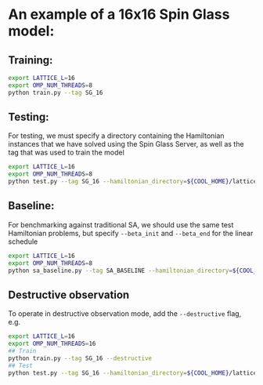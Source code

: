 # An example of a 16x16 Spin Glass model:

## Training:

```bash
export LATTICE_L=16
export OMP_NUM_THREADS=8
python train.py --tag SG_16
```

## Testing:
For testing, we must specify a directory containing the Hamiltonian instances that
we have solved using the Spin Glass Server, as well as the tag that was used to train the model

```bash
export LATTICE_L=16
export OMP_NUM_THREADS=8
python test.py --tag SG_16 --hamiltonian_directory=${COOL_HOME}/latticefiles/toroidal2d/RND_J/16x16/validation/ 
```


## Baseline:
For benchmarking against traditional SA, we should use the same test Hamiltonian problems, but specify `--beta_init` and `--beta_end` for the linear schedule


```bash
export LATTICE_L=16
export OMP_NUM_THREADS=8
python sa_baseline.py --tag SA_BASELINE --hamiltonian_directory=${COOL_HOME}/latticefiles/toroidal2d/RND_J/16x16/validation/ --beta_init=0.1 --beta_end=3.0
```


## Destructive observation

To operate in destructive observation mode, add the `--destructive` flag, e.g.


```bash 
export LATTICE_L=16
export OMP_NUM_THREADS=16
## Train
python train.py --tag SG_16 --destructive
## Test
python test.py --tag SG_16 --hamiltonian_directory=${COOL_HOME}/latticefiles/toroidal2d/RND_J/16x16/validation/  --destructive
```


